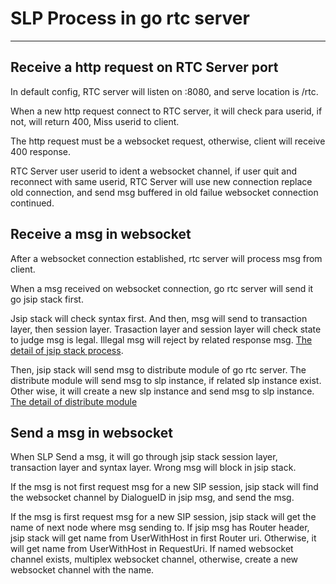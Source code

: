 # SLP Process in go rtc server
---
## Receive a http request on RTC Server port

In default config, RTC server will listen on :8080, and serve location is /rtc.

When a new http request connect to RTC server, it will check para userid, if not, will return 400, Miss userid to client.

The http request must be a websocket request, otherwise, client will receive 400 response.

RTC Server user userid to ident a websocket channel, if user quit and reconnect with same userid, RTC Server will use new connection replace old connection, and send msg buffered in old failue websocket connection continued.

## Receive a msg in websocket

After a websocket connection established, rtc server will process msg from client.

When a msg received on websocket connection, go rtc server will send it go jsip stack first.

Jsip stack will check syntax first. And then, msg will send to transaction layer, then session layer. Trasaction layer and session layer will check state to judge msg is legal. Illegal msg will reject by related response msg. [The detail of jsip stack process](jsip_stack.md).

Then, jsip stack will send msg to distribute module of go rtc server. The distribute module will send msg to slp instance, if related slp instance exist. Other wise, it will create a new slp instance and send msg to slp instance. [The detail of distribute module](task.md)

## Send a msg in websocket

When SLP Send a msg, it will go through jsip stack session layer, transaction layer and syntax layer. Wrong msg will block in jsip stack.

If the msg is not first request msg for a new SIP session, jsip stack will find the websocket channel by DialogueID in jsip msg, and send the msg.

If the msg is first request msg for a new SIP session, jsip stack will get the name of next node where msg sending to. If jsip msg has Router header, jsip stack will get name from UserWithHost in first Router uri. Otherwise, it will get name from UserWithHost in RequestUri. If named websocket channel exists, multiplex websocket channel, otherwise, create a new websocket channel with the name.
